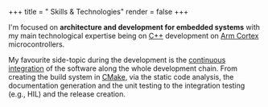+++
title = " Skills & Technologies"
render = false
+++

I'm focused on **architecture and development for embedded systems** with my main technological expertise being on [C++](c) development on [Arm Cortex](arm-cortex) microcontrollers.

My favourite side-topic during the development is the [continuous integration](ci-cd) of the software along the whole development chain. From creating the build system in [CMake](cmake), via the static code analysis, the documentation generation and the unit testing to the integration testing (e.g., HIL) and the release creation.
